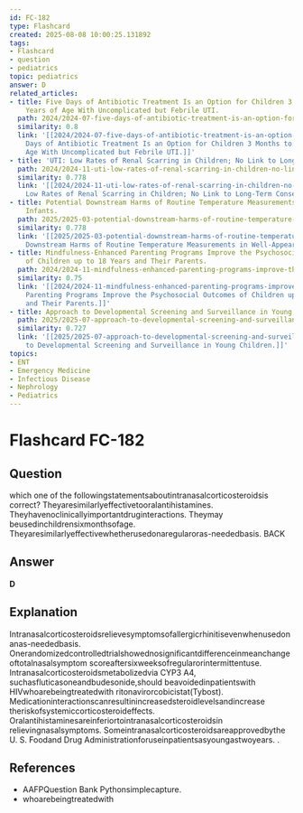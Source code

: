 ```yaml
---
id: FC-182
type: Flashcard
created: 2025-08-08 10:00:25.131892
tags:
- Flashcard
- question
- pediatrics
topic: pediatrics
answer: D
related_articles:
- title: Five Days of Antibiotic Treatment Is an Option for Children 3 Months to 5
    Years of Age With Uncomplicated but Febrile UTI.
  path: 2024/2024-07-five-days-of-antibiotic-treatment-is-an-option-for-children.md
  similarity: 0.8
  link: '[[2024/2024-07-five-days-of-antibiotic-treatment-is-an-option-for-children|Five
    Days of Antibiotic Treatment Is an Option for Children 3 Months to 5 Years of
    Age With Uncomplicated but Febrile UTI.]]'
- title: 'UTI: Low Rates of Renal Scarring in Children; No Link to Long-Term Consequences.'
  path: 2024/2024-11-uti-low-rates-of-renal-scarring-in-children-no-link-to-long.md
  similarity: 0.778
  link: '[[2024/2024-11-uti-low-rates-of-renal-scarring-in-children-no-link-to-long|UTI:
    Low Rates of Renal Scarring in Children; No Link to Long-Term Consequences.]]'
- title: Potential Downstream Harms of Routine Temperature Measurements in Well-Appearing
    Infants.
  path: 2025/2025-03-potential-downstream-harms-of-routine-temperature-measuremen.md
  similarity: 0.778
  link: '[[2025/2025-03-potential-downstream-harms-of-routine-temperature-measuremen|Potential
    Downstream Harms of Routine Temperature Measurements in Well-Appearing Infants.]]'
- title: Mindfulness-Enhanced Parenting Programs Improve the Psychosocial Outcomes
    of Children up to 18 Years and Their Parents.
  path: 2024/2024-11-mindfulness-enhanced-parenting-programs-improve-the-psychoso.md
  similarity: 0.75
  link: '[[2024/2024-11-mindfulness-enhanced-parenting-programs-improve-the-psychoso|Mindfulness-Enhanced
    Parenting Programs Improve the Psychosocial Outcomes of Children up to 18 Years
    and Their Parents.]]'
- title: Approach to Developmental Screening and Surveillance in Young Children.
  path: 2025/2025-07-approach-to-developmental-screening-and-surveillance-in-youn.md
  similarity: 0.727
  link: '[[2025/2025-07-approach-to-developmental-screening-and-surveillance-in-youn|Approach
    to Developmental Screening and Surveillance in Young Children.]]'
topics:
- ENT
- Emergency Medicine
- Infectious Disease
- Nephrology
- Pediatrics
---
```


# Flashcard FC-182

## Question

which one of the followingstatementsaboutintranasalcorticosteroidsis correct? Theyaresimilarlyeffectivetooralantihistamines. Theyhavenoclinicallyimportantdruginteractions. Theymay beusedinchildrensixmonthsofage. Theyaresimilarlyeffectivewhetherusedonaregularoras-neededbasis. BACK

## Answer

**D**

## Explanation

Intranasalcorticosteroidsrelievesymptomsofallergicrhinitisevenwhenusedonanas-neededbasis. Onerandomizedcontrolledtrialshowednosignificantdifferenceinmeanchangeoftotalnasalsymptom scoreaftersixweeksofregularorintermittentuse. Intranasalcorticosteroidsmetabolizedvia CYP3 A4, suchasfluticasoneandbudesonide,should beavoidedinpatientswith HIVwhoarebeingtreatedwith ritonavirorcobicistat(Tybost). Medicationinteractionscanresultinincreasedsteroidlevelsandincrease theriskofsystemiccorticosteroideffects. Oralantihistaminesareinferiortointranasalcorticosteroidsin relievingnasalsymptoms. Someintranasalcorticosteroidsareapprovedbythe U. S. Foodand Drug Administrationforuseinpatientsasyoungastwoyears. .

## References

- AAFPQuestion Bank Pythonsimplecapture.
- whoarebeingtreatedwith

